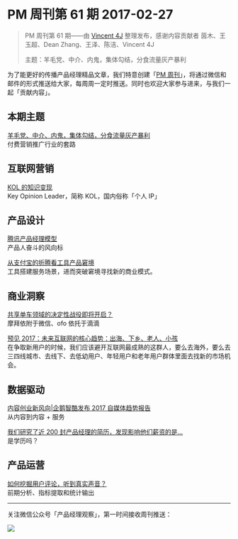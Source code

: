 # PM 周刊第 61 期 2017-02-27

> PM 周刊第 61 期——由 [Vincent 4J](http://pmweekly.com/contributors#vincent4j) 整理发布，感谢内容贡献者 茵木、王玉超、Dean Zhang、王泽、陈洁、Vincent 4J
> 
> 主题：羊毛党、中介、内鬼，集体勾结，分食流量灰产暴利

为了能更好的传播产品经理精品文章，我们特意创建「[PM 周刊](http://pmweekly.com/)」，将通过微信和邮件的形式推送给大家，每周周一定时推送。同时也欢迎大家参与进来，与我们一起「贡献内容」。    

## 本期主题  

[羊毛党、中介、内鬼，集体勾结，分食流量灰产暴利](https://mp.weixin.qq.com/s?__biz=MzIxNjM3MDc4Mg==&mid=2247484469&idx=1&sn=d0a91853e1030c2e10d6bf48b11a3b8a&chksm=978b5f04a0fcd61267ce116256507ba610cf118290f3a7841804dd925236d5b4522fb4cbcf02&mpshare=1&scene=1&srcid=0227cXvyPrTrK0yKVBOCXeJ9&key=15ea8df84a3c5419d9c90d448732b0f5ca1c2bc7f51dda305b5e198143e41bc96a4ce8c4d951603736731ad6bf42943e047562df934f3b284ec4b1f8fc5c889dce1e6ac31518304b4d6df38c2fb6bf2f&ascene=0&uin=NDgwNzA1&devicetype=iMac+MacBookPro11%2C1+OSX+OSX+10.12.3+build(16D32)&version=12020002&nettype=WIFI&fontScale=100&pass_ticket=aBBrDKoYHZlWPnjS%2FgoNlRlNXI%2FZUtIYqiKSQXOnLPI%3D)     
付费营销推广行业的套路     

## 互联网营销 

[KOL 的知识变现](http://www.jianshu.com/p/9f663609d988)   
Key Opinion Leader，简称 KOL，国内俗称「个人 IP」     

## 产品设计   

[腾讯产品经理模型](http://com-4jplus-temp.qiniudn.com/2017/01/8mdnf.png)   
产品人奋斗的风向标   

[从支付宝的折腾看工具产品窘境](https://mp.weixin.qq.com/s?__biz=MjM5NDEwMjg2MA==&mid=2650905575&idx=1&sn=b4b862b7ca20a45810da630a5e1205d3&chksm=bd79d0c48a0e59d27b612221dbf568b2229b43dc0e8bd6710d7d8a0f547d6305d7fc766b0d0b&mpshare=1&scene=1&srcid=0221W7eMJMKNEtfltZATU9U5&key=ca96bbc32d023c68ed73f2a0a279122f26a3016e882c762e52bc8ef8b2a6af8262b092cc88ea5368f1b95d69776a1637d5520ddaafe67061abf5d3526dcabeafb46ba3f7d0711a6ae5caf2731ce3a434&ascene=0&uin=NDgwNzA1&devicetype=iMac+MacBookPro11%2C1+OSX+OSX+10.12.3+build(16D32)&version=12020002&nettype=WIFI&fontScale=100&pass_ticket=aBBrDKoYHZlWPnjS%2FgoNlRlNXI%2FZUtIYqiKSQXOnLPI%3D)    
工具搭建服务场景，进而突破窘境寻找新的商业模式。         

## 商业洞察         

[共享单车领域的决定性战役即将开启？](https://mp.weixin.qq.com/s?__biz=MjM5NDUyOTAwOA==&mid=2652915063&idx=1&sn=ea5fce553a2761f9738353ed597209c1&chksm=bd528ee88a2507fe62c0b6e706075963eca28525c4cca029a3a36f4a1c7ad28bbe84e277c7bf&mpshare=1&scene=1&srcid=0227UdEoMVRnvOE4zxzCTHVt&key=5af648342e4c4f3bda0a9a93334b2e8276b6e0d4822ee931ad800f551f216c78ea71042681b3abd2d31d5cbb3aa50c601818962009eb99d87c6142fbefb9efd3dc980b40a6ebcababed2a0241a7cf5b8&ascene=0&uin=NDgwNzA1&devicetype=iMac+MacBookPro11%2C1+OSX+OSX+10.12.3+build(16D32)&version=12020002&nettype=WIFI&fontScale=100&pass_ticket=aBBrDKoYHZlWPnjS%2FgoNlRlNXI%2FZUtIYqiKSQXOnLPI%3D)   
摩拜依附于微信、ofo 依托于滴滴   

[预见 2017：未来互联网的核心趋势：出海、下乡、老人、小孩](http://www.biangejia.com/43153)   
在争取新用户的时候，我们应该避开互联网最成熟的这群人，要么去海外，要么去三四线城市、去线下、去低幼用户、年轻用户和老年用户群体里面去找新的市场机会。      

## 数据驱动

[内容创业新风向|企鹅智酷发布 2017 自媒体趋势报告](https://mp.weixin.qq.com/s?__biz=MzA5NDMxMTAyMg==&mid=2650245800&idx=1&sn=08a2cf3671ace28fd01b35a37b19745a&chksm=8853ada9bf2424bf86ac5b6bc973dc0cf512d1abf845769ee3d3dc02c945bf76ee636523cfae&mpshare=1&scene=1&srcid=02213n58i4exgjgcnrUQNj3Y&key=997a0a30724901e156b835a4951e09d488e600b898bc127ec161625bf7fd28930d28a8d3cac341968a2d0a59a8acf68295ead27d2c780deba05a642528e204dbb72284a8863d757926168dcaf2e86ed0&ascene=0&uin=NDgwNzA1&devicetype=iMac+MacBookPro11%2C1+OSX+OSX+10.12.3+build(16D32)&version=12020002&nettype=WIFI&fontScale=100&pass_ticket=aBBrDKoYHZlWPnjS%2FgoNlRlNXI%2FZUtIYqiKSQXOnLPI%3D)   
从内容到内容 + 服务   

[我们研究了近 200 封产品经理的简历，发现影响他们薪资的是…](https://zhuanlan.zhihu.com/p/24358603)  
是学历吗？  

## 产品运营

[如何挖掘用户评论，听到真实声音？](https://mp.weixin.qq.com/s?__biz=MzA4ODQyNzg1MQ==&mid=2649107182&idx=1&sn=e8e37df8f7b3c9621efdcfade9a83afd&chksm=8838d6cabf4f5fdca91cf153cb60c4388a893b9c58cc922311e15982427f64d88c0788d5abd5&mpshare=1&scene=1&srcid=0224rDHMdWqVaeyadnUhIesu&key=5af648342e4c4f3bcf09f0629b72df5b2a3913cee4527412c64ea384b3535d7e3c0346c0b72cf63d74360f3dff83cf1019fc8b824fce6dac3efc9f46b8b0fbdc2d9efe0e9efab9cd214b31d8ffe25070&ascene=0&uin=NDgwNzA1&devicetype=iMac+MacBookPro11%2C1+OSX+OSX+10.12.3+build(16D32)&version=12020002&nettype=WIFI&fontScale=100&pass_ticket=aBBrDKoYHZlWPnjS%2FgoNlRlNXI%2FZUtIYqiKSQXOnLPI%3D)   
前期分析、指标提取和统计输出    
  
---
关注微信公众号「产品经理观察」，第一时间接收周刊推送：          
  
![](http://com-4jplus-temp.qiniudn.com/pmweekly-weixin.jpg)   